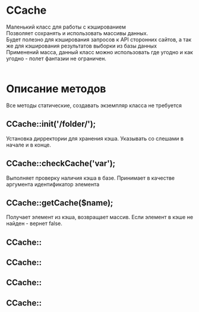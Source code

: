 # CCache
Маленький класс для работы с кэшированием<br>
Позволяет сохранять и использовать массивы данных.<br>
Будет полезно для кэширования запросов к API сторонних сайтов, а так же для кэширования результатов выборки из базы данных<br>
Применений масса, данный класс можно использовать где угодно и как угодно - полет фантазии не ограничен.<br>
<br>
# Описание методов
Все методы статические, создавать экземпляр класса не требуется<br>
## CCache::init('/folder/');<br>
Установка дирректории для хранения кэша. Указывать со слешами в начале и в конце.<br>
## CCache::checkCache('var');
Выполняет проверку наличия кэша в базе. Принимает в качестве аргумента идентификатор элемента
## CCache::getCache($name);
Получает элемент из кэша, возвращает массив. Если элемент в кэше не найден - вернет false.

## CCache::

## CCache::

## CCache::

## CCache::
<br>
<br>
<br>
<br>
<br>
<br>

